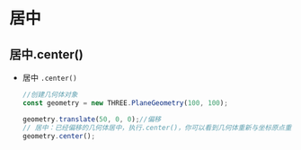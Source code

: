 # 居中

## 居中.center()

+ 居中 `.center()`

  ```js
  //创建几何体对象
  const geometry = new THREE.PlaneGeometry(100, 100);

  geometry.translate(50, 0, 0);//偏移
  // 居中：已经偏移的几何体居中，执行.center()，你可以看到几何体重新与坐标原点重合
  geometry.center();
  ```
